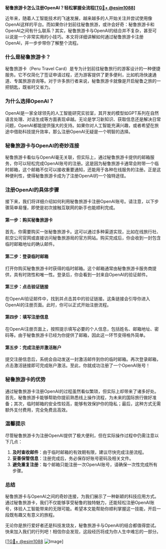 **秘鲁旅游卡怎么注册OpenAI？轻松掌握全流程[[TG💪+ @esim1088](https://t.me/s/esim1088)]**

近年来，随着人工智能技术的飞速发展，越来越多的人开始关注并尝试使用像OpenAI这样的平台。而如果你计划前往秘鲁旅游，或许会好奇：秘鲁旅游卡和OpenAI之间有什么联系？其实，秘鲁旅游卡与OpenAI的结合并不复杂，甚至可以说是一个非常实用的小技巧。本文将详细讲解如何通过秘鲁旅游卡注册OpenAI，并一步步带你了解整个流程。

### 什么是秘鲁旅游卡？

秘鲁旅游卡（Peru Travel Card）是专为计划前往秘鲁旅行的游客设计的一种便捷服务。它不仅简化了签证申请过程，还为游客提供了更多便利，比如机场快速通道、专属旅游咨询等。对于许多旅行者来说，秘鲁旅游卡就像是开启秘鲁之旅的一把钥匙，既省时又省力。

### 为什么选择OpenAI？

OpenAI是一家全球领先的人工智能研究实验室，其开发的模型如GPT系列在自然语言处理、对话生成等方面表现卓越。无论是学习新知识、获取信息还是解决日常问题，OpenAI都能提供强大的支持。如果你对人工智能充满兴趣，或者希望在旅途中借助科技提升效率，那么注册OpenAI无疑是一个明智的选择。

### 秘鲁旅游卡与OpenAI的奇妙连接

秘鲁旅游卡看似与OpenAI毫无关联，但实际上，通过秘鲁旅游卡提供的邮箱服务，你可以轻松完成OpenAI账号的注册。这是因为秘鲁旅游卡通常会附带一个临时邮箱，这个邮箱不仅可以接收重要通知，还能用于各种在线服务的注册。正是这种便利性，使得秘鲁旅游卡成为了注册OpenAI的一个独特途径。

### 注册OpenAI的具体步骤

接下来，我们将详细介绍如何利用秘鲁旅游卡注册OpenAI账号。请注意，以下步骤简单易懂，即使是初次接触互联网的新手也能顺利完成。

#### 第一步：购买秘鲁旅游卡

首先，你需要购买一张秘鲁旅游卡。这可以通过多种渠道实现，比如在线旅行社、航空公司官网或直接访问秘鲁旅游局的官方网站。购买完成后，你会收到一封包含临时邮箱地址的确认邮件。

#### 第二步：登录临时邮箱

打开你购买秘鲁旅游卡时获得的临时邮箱。这个邮箱通常由秘鲁旅游卡服务商提供，具有时效性和唯一性。登录后，你会看到一封来自OpenAI的验证邮件。

#### 第三步：点击验证链接

在OpenAI验证邮件中，找到并点击其中的验证链接。这条链接会引导你进入OpenAI的注册页面。此时，你可以正式开始注册流程。

#### 第四步：填写注册信息

在OpenAI注册页面上，按照提示填写必要的个人信息，包括姓名、邮箱地址、密码等。由于秘鲁旅游卡已经为你提供了邮箱，因此这一环节变得格外简单。

#### 第五步：完成注册并激活账户

提交注册信息后，系统会自动发送一封激活邮件到你的临时邮箱。再次登录邮箱，点击激活链接即可完成账户激活。至此，你就成功注册了一个OpenAI账号！

### 秘鲁旅游卡的优势

通过秘鲁旅游卡注册OpenAI的过程虽然看似繁琐，但实际上却带来了诸多好处。首先，秘鲁旅游卡能够帮助你提前熟悉线上操作流程，为未来的国际旅行做好准备；其次，临时邮箱的安全性较高，能够有效保护你的隐私；最后，这种方式无需额外支付费用，完全免费且高效。

### 温馨提示

尽管秘鲁旅游卡为注册OpenAI提供了极大便利，但在实际操作过程中仍需注意以下几点：

1. **及时查收邮件**：由于临时邮箱的有效期有限，建议尽快完成注册流程。
2. **妥善保管信息**：注册完成后，务必保存好账号密码及相关文件。
3. **避免重复注册**：每个邮箱只能注册一次OpenAI账号，请确保一次性完成所有步骤。

### 总结

秘鲁旅游卡与OpenAI之间的奇妙连接，为我们展示了一种新颖的科技应用方式。通过秘鲁旅游卡，我们不仅能够享受秘鲁的独特魅力，还能轻松注册OpenAI账号，体验人工智能带来的无限可能。希望本文能帮助你顺利掌握这一技能，开启一段既有趣又有意义的旅程。

无论你是旅行爱好者还是科技发烧友，秘鲁旅游卡与OpenAI的结合都值得尝试。快来加入我们的行列吧！相信你会发现，这段经历将成为你人生中难忘的一部分。

[[TG💪+ @esim1088](https://t.me/s/esim1088) ![Image](https://i.postimg.cc/4NQfJmqS/Snipaste-2025-05-13-00-14-12.png)]